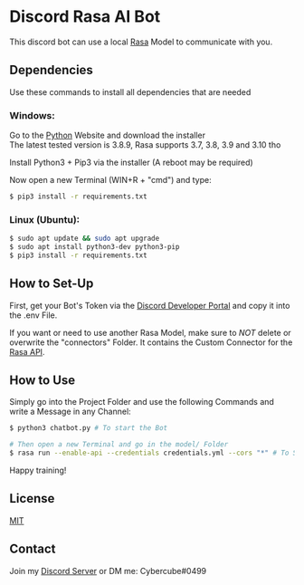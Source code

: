 # Discord Rasa AI Bot

This discord bot can use a local [Rasa](https://rasa.com/) Model to communicate with you. 

## Dependencies
Use these commands to install all dependencies that are needed


### Windows:

Go to the [Python](https://python.org/downloads/) Website and download the installer <br>
The latest tested version is 3.8.9, Rasa supports 3.7, 3.8, 3.9 and 3.10 tho

Install Python3 + Pip3 via the installer (A reboot may be required)

Now open a new Terminal (WIN+R + "cmd") and type:

```sh
$ pip3 install -r requirements.txt
```
### Linux (Ubuntu):

```sh
$ sudo apt update && sudo apt upgrade 
$ sudo apt install python3-dev python3-pip
$ pip3 install -r requirements.txt
```

## How to Set-Up

First, get your Bot's Token via the [Discord Developer Portal](https://discord.com/developers/applications) and copy it into the .env File.

If you want or need to use another Rasa Model, make sure to *NOT* delete or overwrite the "connectors" Folder. It contains the Custom Connector for the [Rasa API](https://rasa.com/docs/rasa/connectors/custom-connectors).

## How to Use

Simply go into the Project Folder and use the following Commands and write a Message in any Channel:

```sh
$ python3 chatbot.py # To start the Bot

# Then open a new Terminal and go in the model/ Folder
$ rasa run --enable-api --credentials credentials.yml --cors "*" # To Start the Rasa Server
```

Happy training!

## License
[MIT](https://choosealicense.com/licenses/mit/)

## Contact 
Join my [Discord Server](https://discord.gg/4XYcD2Jk54) or DM me: Cybercube#0499

